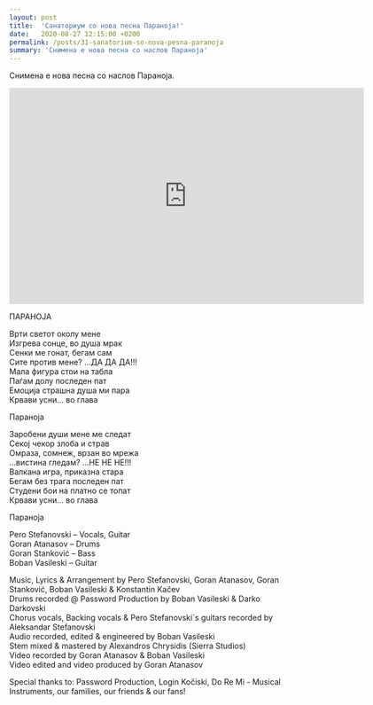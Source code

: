 ```yaml
---
layout: post
title:  'Санаториум со нова песна Параноја!'
date:   2020-08-27 12:15:00 +0200
permalink: /posts/31-sanatorium-so-nova-pesna-paranoja
summary: 'Снимена е нова песна со наслов Параноја'
---
```


Снимена е нова песна со наслов Параноја.

<iframe width="640" height="390" src="https://www.youtube.com/embed/xKemWz7gLhY" frameborder="0"></iframe>

ПАРАНОЈА  

Врти светот околу мене  
Изгрева сонце, во душа мрак  
Сенки ме гонат, бегам сам  
Сите против мене? ...ДА ДА ДА!!!   
Мала фигура стои на табла    
Паѓам долу последен пат  
Емоција страшна душа ми пара  
Крвави усни... во глава  

Параноја  

Заробени души мене ме следат  
Секој чекор злоба и страв  
Омраза, сомнеж, врзан во мрежа  
...вистина гледам? ...НЕ НЕ НЕ!!!  
Валкана игра, приказна стара  
Бегам без трага последен пат  
Студени бои на платно се топат  
Крвави усни... во глава  

Параноја  


Pero Stefanovski – Vocals, Guitar   
Goran Atanasov – Drums   
Goran Stanković – Bass   
Boban Vasileski – Guitar   

Music, Lyrics & Arrangement by Pero Stefanovski, Goran Atanasov, Goran Stanković, Boban Vasileski & Konstantin Kačev   
Drums recorded @ Password Production by Boban Vasileski & Darko Darkovski  
Chorus vocals, Backing vocals & Pero Stefanovski`s guitars recorded by Aleksandar Stefanovski  
Audio recorded, edited & engineered by Boban Vasileski  
Stem mixed & mastered by Alexandros Chrysidis (Sierra Studios)  
Video recorded by Goran Atanasov & Boban Vasileski   
Video edited and video produced by Goran Atanasov   

Special thanks to: Password Production, Login Kočiski, Do Re Mi - Musical Instruments, our families, our friends & our fans!  
